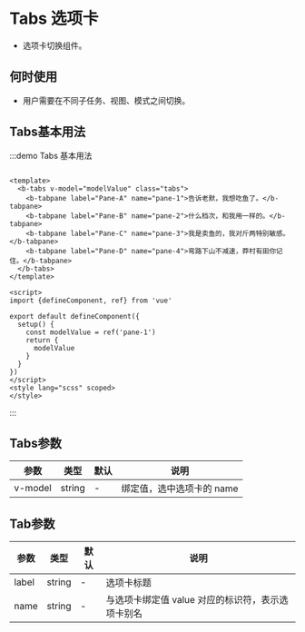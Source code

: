 <!--
 * @Author: ThreeFire1 thricefice@gmail.com
 * @Date: 2023-02-14 14:19:18
 * @LastEditors: ThreeFire1 thricefice@gmail.com
 * @LastEditTime: 2023-02-14 15:35:50
 * @FilePath: \BitBounceFE-UI\packages\bb-ui\docs\components\tabs\index.md
 * @Description: 这是默认设置,请设置`customMade`, 打开koroFileHeader查看配置 进行设置: https://github.com/OBKoro1/koro1FileHeader/wiki/%E9%85%8D%E7%BD%AE
-->

# Tabs 选项卡

+ 选项卡切换组件。

## 何时使用

+ 用户需要在不同子任务、视图、模式之间切换。

## Tabs基本用法

:::demo Tabs 基本用法

```vue

<template>
  <b-tabs v-model="modelValue" class="tabs">
    <b-tabpane label="Pane-A" name="pane-1">告诉老默，我想吃鱼了。</b-tabpane>
    <b-tabpane label="Pane-B" name="pane-2">什么档次，和我用一样的。</b-tabpane>
    <b-tabpane label="Pane-C" name="pane-3">我是卖鱼的，我对斤两特别敏感。</b-tabpane>
    <b-tabpane label="Pane-D" name="pane-4">弯路下山不减速，莽村有田你记住。</b-tabpane>
  </b-tabs>
</template>

<script>
import {defineComponent, ref} from 'vue'

export default defineComponent({
  setup() {
    const modelValue = ref('pane-1')
    return {
      modelValue
    }
  }
})
</script>
<style lang="scss" scoped>
</style>
```

:::

## Tabs参数

| 参数 | 类型                                    | 默认  | 说明 |
| ---- |---------------------------------------|-----|----|
|  v-model  | string | -   |  绑定值，选中选项卡的 name    |

## Tab参数

| 参数 | 类型                      | 默认  | 说明 |
| --- |-------------------------|-----|---|
|  label  | string | -   | 选项卡标题  |
|   name  | string | -   |   与选项卡绑定值 value 对应的标识符，表示选项卡别名 |